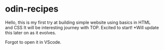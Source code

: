 # odin-recipes
Hello, this is my first try at building simple website using basics in HTML and CSS
It will be interesting journey with TOP. Excited to start! *Will update this later on as it evolves.

Forgot to open it in VScode.
